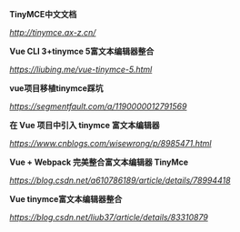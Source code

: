 **TinyMCE中文文档**

*http://tinymce.ax-z.cn/*



**Vue CLI 3+tinymce 5富文本编辑器整合**

*https://liubing.me/vue-tinymce-5.html*



**vue项目移植tinymce踩坑**

*https://segmentfault.com/a/1190000012791569*



**在 Vue 项目中引入 tinymce 富文本编辑器**

*https://www.cnblogs.com/wisewrong/p/8985471.html*



**Vue + Webpack 完美整合富文本编辑器 TinyMce**

*https://blog.csdn.net/a610786189/article/details/78994418*



**Vue tinymce富文本编辑器整合**

*https://blog.csdn.net/liub37/article/details/83310879*

